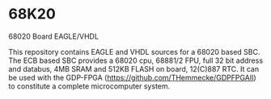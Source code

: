 # 68K20
68020 Board EAGLE/VHDL

This repository contains EAGLE and VHDL sources for a 68020 based SBC. The ECB based SBC provides a 68020 cpu, 68881/2 FPU, full 32 bit address and databus, 4MB SRAM and 512KB FLASH on board, 12(C)887 RTC.
It can be used with the GDP-FPGA (https://github.com/THemmecke/GDPFPGAII) to constitute a complete microcomputer system.

